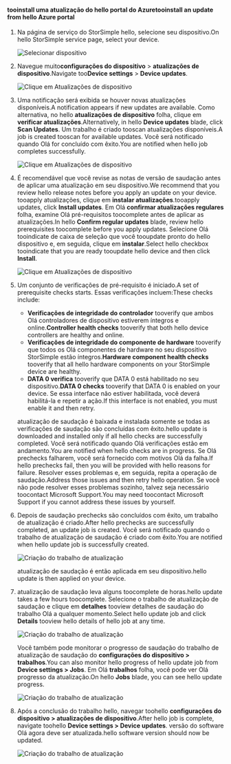 <!--author=alkohli last changed: 07/07/17-->

#### <a name="tooinstall-an-update-from-hello-azure-portal"></a><span data-ttu-id="068eb-101">tooinstall uma atualização do hello portal do Azure</span><span class="sxs-lookup"><span data-stu-id="068eb-101">tooinstall an update from hello Azure portal</span></span>

1. <span data-ttu-id="068eb-102">Na página de serviço do StorSimple hello, selecione seu dispositivo.</span><span class="sxs-lookup"><span data-stu-id="068eb-102">On hello StorSimple service page, select your device.</span></span>

    ![Selecionar dispositivo](./media/storsimple-8000-install-update4-via-portal/update1.png)

2. <span data-ttu-id="068eb-104">Navegue muito**configurações do dispositivo** > **atualizações de dispositivo**.</span><span class="sxs-lookup"><span data-stu-id="068eb-104">Navigate too**Device settings** > **Device updates**.</span></span>

    ![Clique em Atualizações de dispositivo](./media/storsimple-8000-install-update4-via-portal/update2.png)

2. <span data-ttu-id="068eb-106">Uma notificação será exibida se houver novas atualizações disponíveis.</span><span class="sxs-lookup"><span data-stu-id="068eb-106">A notification appears if new updates are available.</span></span> <span data-ttu-id="068eb-107">Como alternativa, no hello **atualizações de dispositivo** folha, clique em **verificar atualizações**.</span><span class="sxs-lookup"><span data-stu-id="068eb-107">Alternatively, in hello **Device updates** blade, click **Scan Updates**.</span></span> <span data-ttu-id="068eb-108">Um trabalho é criado tooscan atualizações disponíveis.</span><span class="sxs-lookup"><span data-stu-id="068eb-108">A job is created tooscan for available updates.</span></span> <span data-ttu-id="068eb-109">Você será notificado quando Olá for concluído com êxito.</span><span class="sxs-lookup"><span data-stu-id="068eb-109">You are notified when hello job completes successfully.</span></span>

    ![Clique em Atualizações de dispositivo](./media/storsimple-8000-install-update4-via-portal/update3.png)

3. <span data-ttu-id="068eb-111">É recomendável que você revise as notas de versão de saudação antes de aplicar uma atualização em seu dispositivo.</span><span class="sxs-lookup"><span data-stu-id="068eb-111">We recommend that you review hello release notes before you apply an update on your device.</span></span> <span data-ttu-id="068eb-112">tooapply atualizações, clique em **instalar atualizações**.</span><span class="sxs-lookup"><span data-stu-id="068eb-112">tooapply updates, click **Install updates**.</span></span> <span data-ttu-id="068eb-113">Em Olá **confirmar atualizações regulares** folha, examine Olá pré-requisitos toocomplete antes de aplicar as atualizações.</span><span class="sxs-lookup"><span data-stu-id="068eb-113">In hello **Confirm regular updates** blade, review hello prerequisites toocomplete before you apply updates.</span></span> <span data-ttu-id="068eb-114">Selecione Olá tooindicate de caixa de seleção que você tooupdate pronto do hello dispositivo e, em seguida, clique em **instalar**.</span><span class="sxs-lookup"><span data-stu-id="068eb-114">Select hello checkbox tooindicate that you are ready tooupdate hello device and then click **Install**.</span></span>

    ![Clique em Atualizações de dispositivo](./media/storsimple-8000-install-update4-via-portal/update4.png)

6. <span data-ttu-id="068eb-116">Um conjunto de verificações de pré-requisito é iniciado.</span><span class="sxs-lookup"><span data-stu-id="068eb-116">A set of prerequisite checks starts.</span></span> <span data-ttu-id="068eb-117">Essas verificações incluem:</span><span class="sxs-lookup"><span data-stu-id="068eb-117">These checks include:</span></span>
   
   * <span data-ttu-id="068eb-118">**Verificações de integridade do controlador** tooverify que ambos Olá controladores de dispositivo estiverem íntegros e online.</span><span class="sxs-lookup"><span data-stu-id="068eb-118">**Controller health checks** tooverify that both hello device controllers are healthy and online.</span></span>
   * <span data-ttu-id="068eb-119">**Verificações de integridade do componente de hardware** tooverify que todos os Olá componentes de hardware no seu dispositivo StorSimple estão íntegros.</span><span class="sxs-lookup"><span data-stu-id="068eb-119">**Hardware component health checks** tooverify that all hello hardware components on your StorSimple device are healthy.</span></span>
   * <span data-ttu-id="068eb-120">**DATA 0 verifica** tooverify que DATA 0 está habilitado no seu dispositivo.</span><span class="sxs-lookup"><span data-stu-id="068eb-120">**DATA 0 checks** tooverify that DATA 0 is enabled on your device.</span></span> <span data-ttu-id="068eb-121">Se essa interface não estiver habilitada, você deverá habilitá-la e repetir a ação.</span><span class="sxs-lookup"><span data-stu-id="068eb-121">If this interface is not enabled, you must enable it and then retry.</span></span>

    <span data-ttu-id="068eb-122">atualização de saudação é baixada e instalada somente se todas as verificações de saudação são concluídas com êxito.</span><span class="sxs-lookup"><span data-stu-id="068eb-122">hello update is downloaded and installed only if all hello checks are successfully completed.</span></span> <span data-ttu-id="068eb-123">Você será notificado quando Olá verificações estão em andamento.</span><span class="sxs-lookup"><span data-stu-id="068eb-123">You are notified when hello checks are in progress.</span></span> <span data-ttu-id="068eb-124">Se Olá prechecks falharem, você será fornecido com motivos Olá da falha.</span><span class="sxs-lookup"><span data-stu-id="068eb-124">If hello prechecks fail, then you will be provided with hello reasons for failure.</span></span> <span data-ttu-id="068eb-125">Resolver esses problemas e, em seguida, repita a operação de saudação.</span><span class="sxs-lookup"><span data-stu-id="068eb-125">Address those issues and then retry hello operation.</span></span> <span data-ttu-id="068eb-126">Se você não pode resolver esses problemas sozinho, talvez seja necessário toocontact Microsoft Support.</span><span class="sxs-lookup"><span data-stu-id="068eb-126">You may need toocontact Microsoft Support if you cannot address these issues by yourself.</span></span>

7. <span data-ttu-id="068eb-127">Depois de saudação prechecks são concluídos com êxito, um trabalho de atualização é criado.</span><span class="sxs-lookup"><span data-stu-id="068eb-127">After hello prechecks are successfully completed, an update job is created.</span></span> <span data-ttu-id="068eb-128">Você será notificado quando o trabalho de atualização de saudação é criado com êxito.</span><span class="sxs-lookup"><span data-stu-id="068eb-128">You are notified when hello update job is successfully created.</span></span>
   
    ![Criação do trabalho de atualização](./media/storsimple-8000-install-update4-via-portal/update6.png)
   
    <span data-ttu-id="068eb-130">atualização de saudação é então aplicada em seu dispositivo.</span><span class="sxs-lookup"><span data-stu-id="068eb-130">hello update is then applied on your device.</span></span>

9. <span data-ttu-id="068eb-131">atualização de saudação leva alguns toocomplete de horas.</span><span class="sxs-lookup"><span data-stu-id="068eb-131">hello update takes a few hours toocomplete.</span></span> <span data-ttu-id="068eb-132">Selecione o trabalho de atualização de saudação e clique em **detalhes** tooview detalhes de saudação do trabalho Olá a qualquer momento.</span><span class="sxs-lookup"><span data-stu-id="068eb-132">Select hello update job and click **Details** tooview hello details of hello job at any time.</span></span>

    ![Criação do trabalho de atualização](./media/storsimple-8000-install-update4-via-portal/update8.png)

     <span data-ttu-id="068eb-134">Você também pode monitorar o progresso de saudação do trabalho de atualização de saudação do **configurações do dispositivo > trabalhos**.</span><span class="sxs-lookup"><span data-stu-id="068eb-134">You can also monitor hello progress of hello update job from **Device settings > Jobs**.</span></span> <span data-ttu-id="068eb-135">Em Olá **trabalhos** folha, você pode ver Olá progresso da atualização.</span><span class="sxs-lookup"><span data-stu-id="068eb-135">On hello **Jobs** blade, you can see hello update progress.</span></span>

     ![Criação do trabalho de atualização](./media/storsimple-8000-install-update4-via-portal/update7.png)

10. <span data-ttu-id="068eb-137">Após a conclusão do trabalho hello, navegar toohello **configurações do dispositivo > atualizações de dispositivo**.</span><span class="sxs-lookup"><span data-stu-id="068eb-137">After hello job is complete, navigate toohello **Device settings > Device updates**.</span></span> <span data-ttu-id="068eb-138">versão do software Olá agora deve ser atualizada.</span><span class="sxs-lookup"><span data-stu-id="068eb-138">hello software version should now be updated.</span></span>

    ![Criação do trabalho de atualização](./media/storsimple-8000-install-update4-via-portal/update9.png)

